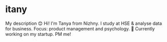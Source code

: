 # itany
My description
😊 Hi! I'm Tanya from Nizhny. I study at HSE & analyse data for business. Focus: product management and psychology. 🚀 Currently working on my startup. PM me!

